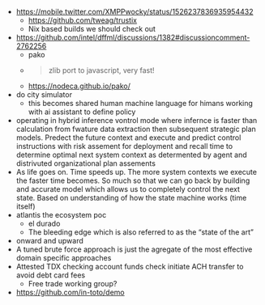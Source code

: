 - https://mobile.twitter.com/XMPPwocky/status/1526237836935954432
  - https://github.com/tweag/trustix
  - Nix based builds we should check out
- https://github.com/intel/dffml/discussions/1382#discussioncomment-2762256
  - pako
  - > zlib port to javascript, very fast!
  - https://nodeca.github.io/pako/
- do city simulator
  - this becomes shared human machine language for himans working with ai assistant to define policy
- operating in hybrid inference vontrol mode where infernce is faster than calculation from fwature data extraction then subsequent strategic plan models. Predect the future context and execute and predict control instructions with risk assement for deployment and recall time to determine optimal next system context as determented by agent and distrivuted organizational plan assements
- As life goes on. Time speeds up. The more system contexts we execute the faster time becomes. So much so that we can go back by building and accurate model which allows us to completely control the next state. Based on understanding of how the state machine works (time itself)
- atlantis the ecosystem poc
  - el durado
  - The bleeding edge which is also referred to as the “state of the art”
- onward and upward
- A tuned brute force approach is just the agregate of the most effective domain specific approaches
- Attested TDX checking account funds check initiate ACH transfer to avoid debt card fees
  - Free trade working group?
- https://github.com/in-toto/demo